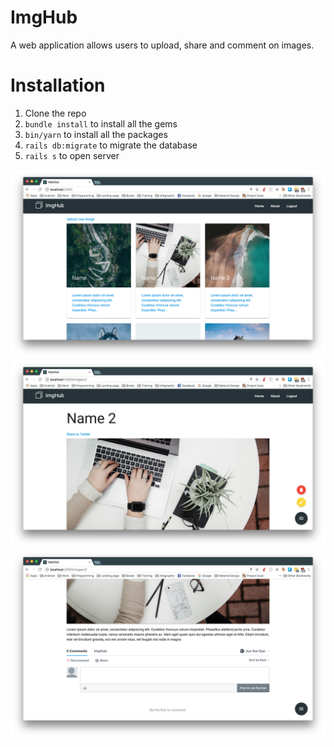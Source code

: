 # ImgHub
A web application allows users to upload, share and comment on images.

# Installation
1. Clone the repo
2. ```bundle install``` to install all the gems
3. ```bin/yarn``` to install all the packages
4. ```rails db:migrate``` to migrate the database
4. ```rails s``` to open server


![Home page](home.png)
![Show page](show.png)
![Comment section](comment.png)
